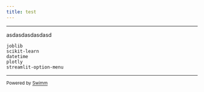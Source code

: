 ```yaml
---
title: test
---
```

<SwmSnippet path="/requirements.txt" line="1">

---

asdasdasdasdasd

```text
joblib
scikit-learn
datetime
plotly
streamlit-option-menu
```

---

</SwmSnippet>

<SwmMeta version="3.0.0" repo-id="Z2l0aHViJTNBJTNBRllQJTNBJTNBR296ZW4yNA==" repo-name="FYP"><sup>Powered by [Swimm](https://app.swimm.io/)</sup></SwmMeta>
